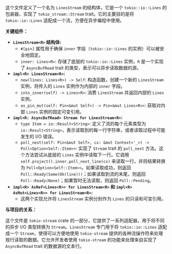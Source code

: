 这个文件定义了一个名为 `LinesStream` 的结构体，它是一个 `tokio::io::Lines` 的包装器，实现了 `tokio_stream::Stream` trait。它的主要目的是将 `tokio::io::Lines` 适配成一个流，方便在异步编程中使用。

**关键组件：**

*   **`LinesStream<R>` 结构体:**
    *   `#[pin]` 属性用于确保 `inner` 字段（`tokio::io::Lines` 的实例）可以被安全地固定。
    *   `inner: Lines<R>`:  存储了底层的 `tokio::io::Lines` 实例，`R` 是一个实现了 `AsyncBufRead` trait 的类型，表示可以异步读取数据的源。
*   **`impl<R> LinesStream<R>`:**
    *   `new(lines: Lines<R>) -> Self`: 构造函数，创建一个新的 `LinesStream` 实例，将传入的 `Lines` 实例作为内部的 `inner` 字段。
    *   `into_inner(self) -> Lines<R>`:  消费 `LinesStream` 并返回内部的 `Lines` 实例。
    *   `as_pin_mut(self: Pin<&mut Self>) -> Pin<&mut Lines<R>>`:  获取对内部 `Lines` 实例的固定可变引用。
*   **`impl<R: AsyncBufRead> Stream for LinesStream<R>`:**
    *   `type Item = io::Result<String>`:  定义了流的每个元素类型为 `io::Result<String>`，表示读取到的每一行字符串，或者读取过程中可能发生的 I/O 错误。
    *   `poll_next(self: Pin<&mut Self>, cx: &mut Context<'_>) -> Poll<Option<Self::Item>>`:  实现了 `Stream` trait 的 `poll_next` 方法。这个方法尝试从底层的 `Lines` 实例中读取下一行。它调用 `self.project().inner.poll_next_line(cx)` 来读取一行，并将结果转换为 `Poll<Option<Self::Item>>`。如果读取成功，则返回 `Poll::Ready(Some(Ok(line)))`；如果读取到流的末尾，则返回 `Poll::Ready(None)`；如果暂时无法读取，则返回 `Poll::Pending`。
*   **`impl<R> AsRef<Lines<R>> for LinesStream<R>` 和 `impl<R> AsMut<Lines<R>> for LinesStream<R>`:**
    *   这两个实现允许将 `LinesStream` 实例分别作为 `Lines` 的只读和可变引用。

**与项目的关系：**

这个文件是 `tokio-stream` crate 的一部分，它提供了一系列适配器，用于将不同的异步 I/O 类型转换为 `Stream`。`LinesStream` 专门用于将 `tokio::io::Lines` 适配成一个 `Stream`，使得可以方便地使用 `tokio-stream` 提供的各种流操作符来处理按行读取的数据。它允许开发者使用 `tokio-stream` 的功能来处理来自实现了 `AsyncBufRead` trait 的数据源的文本行。
